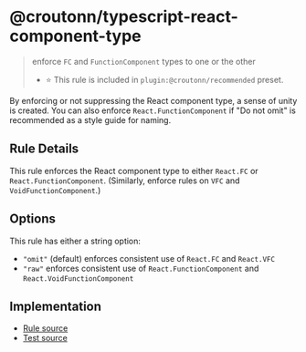 # @croutonn/typescript-react-component-type
> enforce `FC` and `FunctionComponent` types to one or the other
> - ⭐️ This rule is included in `plugin:@croutonn/recommended` preset.

By enforcing or not suppressing the React component type, a sense of unity is created.
You can also enforce `React.FunctionComponent` if "Do not omit" is recommended as a style guide for naming.

## Rule Details

This rule enforces the React component type to either `React.FC` or `React.FunctionComponent`.
(Similarly, enforce rules on `VFC` and `VoidFunctionComponent`.)

## Options

This rule has either a string option:

- `"omit"` (default) enforces consistent use of `React.FC` and `React.VFC`
- `"raw"` enforces consistent use of `React.FunctionComponent` and `React.VoidFunctionComponent`

## Implementation

- [Rule source](../../lib/rules/typescript-react-component-type.js)
- [Test source](../../tests/lib/rules/typescript-react-component-type.js)
